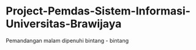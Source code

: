 # Project-Pemdas-Sistem-Informasi-Universitas-Brawijaya
Pemandangan malam dipenuhi bintang - bintang 
